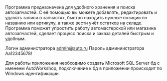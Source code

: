 Программа предназначена для удобного хранения и поиска автозапчастей. С её помощью вы можете добавлять, редактировать и удалять записи о запчастях, быстро находить нужные позиции по названию или артикулу, а также вести учёт остатков на складе. Программа поможет упростить работу автомастерской или магазина автозапчастей, сделает процесс поиска и заказа деталей быстрым и удобным.

Логин администратора admin@auto.ru
Пароль админиистратора Aa12345678!

Для работы приложения необходимо создать Microsoft SQL Server бд с имененм AutoWorkshop, подключение к бд в приложении происходит по Windows идентификации
